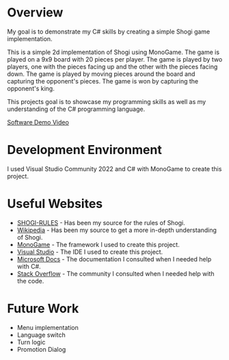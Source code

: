 # Overview

My goal is to demonstrate my C# skills by creating a simple Shogi game implementation.

This is a simple 2d implementation of Shogi using MonoGame. The game is played on a 9x9 board with 20 pieces per player. The game is played by two players, one with the pieces facing up and the other with the pieces facing down. The game is played by moving pieces around the board and capturing the opponent's pieces. The game is won by capturing the opponent's king.

This projects goal is to showcase my programming skills as well as my understanding of the C# programming language.

[Software Demo Video](https://youtu.be/9K1sRAo-ga8)

# Development Environment

I used Visual Studio Community 2022 and C# with MonoGame to create this project.

# Useful Websites

- [SHOGI-RULES](http://www.shogi.ricoh/rules/erules.html) - Has been my source for the rules of Shogi.
- [Wikipedia](https://en.wikipedia.org/wiki/Shogi) - Has been my source to get a more in-depth understanding of Shogi.
- [MonoGame](https://www.monogame.net/) - The framework I used to create this project.
- [Visual Studio](https://visualstudio.microsoft.com/) - The IDE I used to create this project.
- [Microsoft Docs](https://docs.microsoft.com/en-us/dotnet/csharp/) - The documentation I consulted when I needed help with C#.
- [Stack Overflow](https://stackoverflow.com/) - The community I consulted when I needed help with the code.

# Future Work

- Menu implementation
- Language switch
- Turn logic
- Promotion Dialog
